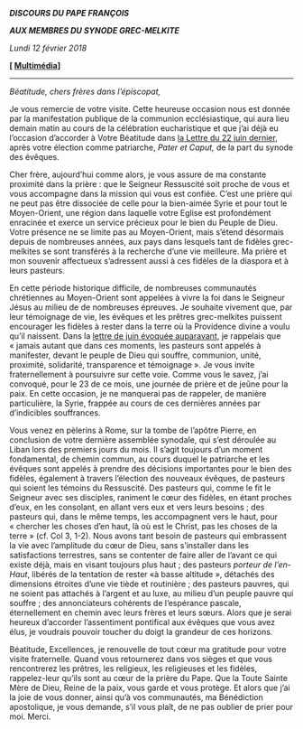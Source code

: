 ***DISCOURS DU PAPE FRANÇOIS***

***AUX MEMBRES DU SYNODE GREC-MELKITE***

*Lundi 12 février 2018*

**[ [Multimédia](http://w2.vatican.va/content/francesco/fr/events/event.dir.html/content/vaticanevents/fr/2018/2/12/sinodo-grecomelkita.html)]**

* * *

*Béatitude, chers frères dans l’épiscopat,*

Je vous remercie de votre visite. Cette heureuse occasion nous est donnée par la manifestation publique de la communion ecclésiastique, qui aura lieu demain matin au cours de la célébration eucharistique et que j’ai déjà eu l’occasion d’accorder à Votre Béatitude dans [la Lettre du 22 juin dernier](http://w2.vatican.va/content/francesco/fr/letters/2017/documents/papa-francesco_20170622_lettera-nuovopatriarca-grecomelkiti.html), après votre élection comme patriarche, *Pater et Caput,* de la part du synode des évêques.

Cher frère, aujourd’hui comme alors, je vous assure de ma constante proximité dans la prière : que le Seigneur Ressuscité soit proche de vous et vous accompagne dans la mission qui vous est confiée. C’est une prière qui ne peut pas être dissociée de celle pour la bien-aimée Syrie et pour tout le Moyen-Orient, une région dans laquelle votre Eglise est profondément enracinée et exerce un service précieux pour le bien du Peuple de Dieu. Votre présence ne se limite pas au Moyen-Orient, mais s’étend désormais depuis de nombreuses années, aux pays dans lesquels tant de fidèles grec-melkites se sont transférés à la recherche d’une vie meilleure. Ma prière et mon souvenir affectueux s’adressent aussi à ces fidèles de la diaspora et à leurs pasteurs.

En cette période historique difficile, de nombreuses communautés chrétiennes au Moyen-Orient sont appelées à vivre la foi dans le Seigneur Jésus au milieu de de nombreuses épreuves. Je souhaite vivement que, par leur témoignage de vie, les évêques et les prêtres grec-melkites puissent encourager les fidèles à rester dans la terre où la Providence divine a voulu qu’il naissent. Dans la [lettre de juin évoquée auparavant](http://w2.vatican.va/content/francesco/fr/letters/2017/documents/papa-francesco_20170622_lettera-nuovopatriarca-grecomelkiti.html), je rappelais que « jamais autant que dans ces moments, les pasteurs sont appelés à manifester, devant le peuple de Dieu qui souffre, communion, unité, proximité, solidarité, transparence et témoignage ». Je vous invite fraternellement à poursuivre sur cette voie. Comme vous le savez, j’ai convoqué, pour le 23 de ce mois, une journée de prière et de jeûne pour la paix. En cette occasion, je ne manquerai pas de rappeler, de manière particulière, la Syrie, frappée au cours de ces dernières années par d’indicibles souffrances.

Vous venez en pèlerins à Rome, sur la tombe de l’apôtre Pierre, en conclusion de votre dernière assemblée synodale, qui s’est déroulée au Liban lors des premiers jours du mois. Il s’agit toujours d’un moment fondamental, de chemin commun, au cours duquel le patriarche et les évêques sont appelés à prendre des décisions importantes pour le bien des fidèles, également à travers l’élection des nouveaux évêques, de pasteurs qui soient les témoins du Ressuscité. Des pasteurs qui, comme le fit le Seigneur avec ses disciples, raniment le cœur des fidèles, en étant proches d’eux, en les consolant, en allant vers eux et vers leurs besoins ; des pasteurs qui, dans le même temps, les accompagnent vers le haut, pour « chercher les choses d’en haut, là où est le Christ, pas les choses de la terre » (cf. Col 3, 1-2). Nous avons tant besoin de pasteurs qui embrassent la vie avec l’amplitude du cœur de Dieu, sans s’installer dans les satisfactions terrestres, sans se contenter de faire aller de l’avant ce qui existe déjà, mais en visant toujours plus haut ; des pasteurs *porteur de l’en-Haut*, libérés de la tentation de rester «à basse altitude », détachés des dimensions étroites d’une vie tiède et routinière ; des pasteurs pauvres, qui ne soient pas attachés à l’argent et au luxe, au milieu d’un peuple pauvre qui souffre ; des annonciateurs cohérents de l’espérance pascale, éternellement en chemin avec leurs frères et leurs sœurs. Alors que je serai heureux d’accorder l’assentiment pontifical aux évêques que vous avez élus, je voudrais pouvoir toucher du doigt la grandeur de ces horizons.

Béatitude, Excellences, je renouvelle de tout cœur ma gratitude pour votre visite fraternelle. Quand vous retournerez dans vos sièges et que vous rencontrerez les prêtres, les religieux, les religieuses et les fidèles, rappelez-leur qu’ils sont au cœur de la prière du Pape. Que la Toute Sainte Mère de Dieu, Reine de la paix, vous garde et vous protège. Et alors que j’ai la joie de vous donner, ainsi qu’à vos communautés, ma Bénédiction apostolique, je vous demande, s’il vous plaît, de ne pas oublier de prier pour moi. Merci.